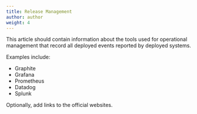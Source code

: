 ```yaml
---
title: Release Management
author: author
weight: 4
---
```


This article should contain information about the tools used for operational management that record all deployed events reported by deployed systems.

Examples include:

* Graphite
* Grafana
* Prometheus
* Datadog
* Splunk

Optionally, add links to the official websites.
